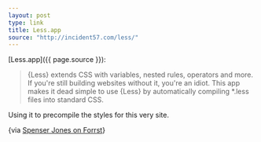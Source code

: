 ```yaml
---
layout: post
type: link
title: Less.app
source: "http://incident57.com/less/"
---
```


[Less.app]({{ page.source }}):

> {Less} extends CSS with variables, nested rules, operators and
> more. If you're still building websites without it, you're an
> idiot. This app makes it dead simple to use {Less} by automatically
> compiling *.less files into standard CSS.

Using it to precompile the styles for this very site.

{via [Spenser Jones on Forrst](http://forrst.com/posts/SASS_LESS_or-9TF#comment-283016)}
